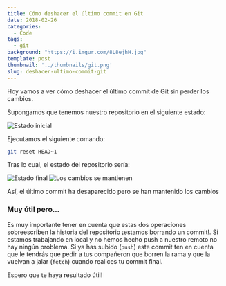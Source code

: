 ```yaml
---
title: Cómo deshacer el último commit en Git
date: 2018-02-26
categories:
  - Code
tags:
  - git
background: "https://i.imgur.com/8L8ejhH.jpg"
template: post
thumbnail: '../thumbnails/git.png'
slug: deshacer-ultimo-commit-git
---
```


Hoy vamos a ver cómo deshacer el último commit de Git sin perder los cambios.

Supongamos que tenemos nuestro repositorio en el siguiente estado:

![Estado inicial](https://i.imgur.com/GgX1oIz.png)

Ejecutamos el siguiente comando:

```bash
git reset HEAD~1
```

Tras lo cual, el estado del repositorio sería:

![Estado final](https://i.imgur.com/8B1vS3H.png)
![Los cambios se mantienen](https://i.imgur.com/f61allZ.png)

Así, el último commit ha desaparecido pero se han mantenido los cambios

### Muy útil pero…

Es muy importante tener en cuenta que estas dos operaciones sobreescriben la historia del repositorio ¡estamos borrando un commit!. Si estamos trabajando en local y no hemos hecho push a nuestro remoto no hay ningún problema. Si ya has subido (`push`) este commit ten en cuenta que le tendrás que pedir a tus compañeron que borren la rama y que la vuelvan a jalar (`fetch`) cuando realices tu commit final.

Espero que te haya resultado útil!
